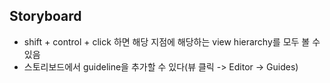 ## Storyboard
- shift + control + click 하면 해당 지점에 해당하는 view hierarchy를 모두 볼 수 있음
- 스토리보드에서 guideline을 추가할 수 있다(뷰 클릭 -> Editor -> Guides)
